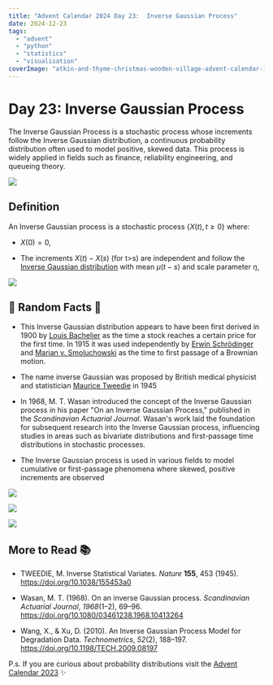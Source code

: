 ```yaml
---
title: "Advent Calendar 2024 Day 23:  Inverse Gaussian Process"
date: 2024-12-23
tags: 
  - "advent"
  - "python"
  - "statistics"
  - "visualisation"
coverImage: "atkin-and-thyme-christmas-wooden-village-advent-calendar-1024023_1-edited.jpg"
---
```


# Day 23: Inverse Gaussian Process

The Inverse Gaussian Process is a stochastic process whose increments follow the Inverse Gaussian distribution, a continuous probability distribution often used to model positive, skewed data. This process is widely applied in fields such as finance, reliability engineering, and queueing theory.

![](images/ig04.png)

## Definition

An Inverse Gaussian process is a stochastic process $\{X(t),t\geq 0\}$ where:

- $X(0)=0$,

- The increments $X(t)−X(s)$ (for t>s) are independent and follow the [Inverse Gaussian distribution](https://en.wikipedia.org/wiki/Inverse_Gaussian_distribution) with mean $\mu(t-s)$ and scale parameter $\eta$,

![](images/ig01.png)

## 🔔 Random Facts 🔔

- This Inverse Gaussian distribution appears to have been first derived in 1900 by [Louis Bachelier](https://en.wikipedia.org/wiki/Louis_Bachelier) as the time a stock reaches a certain price for the first time. In 1915 it was used independently by [Erwin Schrödinger](https://en.wikipedia.org/wiki/Erwin_Schr%C3%B6dinger) and [Marian v. Smoluchowski](https://en.wikipedia.org/wiki/Marian_Smoluchowski) as the time to first passage of a Brownian motion. 

- The name inverse Gaussian was proposed by British medical physicist and statistician [Maurice Tweedie](https://en.wikipedia.org/wiki/Maurice_Tweedie) in 1945

- In 1968, M. T. Wasan introduced the concept of the Inverse Gaussian process in his paper "On an Inverse Gaussian Process," published in the _Scandinavian Actuarial Journal_. Wasan's work laid the foundation for subsequent research into the Inverse Gaussian process, influencing studies in areas such as bivariate distributions and first-passage time distributions in stochastic processes.

- The Inverse Gaussian process is used in various fields to model cumulative or first-passage phenomena where skewed, positive increments are observed

![](images/ig00.png)

![](images/ig03.png)

![](images/ig02.png)

## More to Read 📚

- TWEEDIE, M. Inverse Statistical Variates. _Nature_ **155**, 453 (1945). https://doi.org/10.1038/155453a0

- Wasan, M. T. (1968). On an inverse Gaussian process. _Scandinavian Actuarial Journal_, _1968_(1–2), 69–96. https://doi.org/10.1080/03461238.1968.10413264

- Wang, X., & Xu, D. (2010). An Inverse Gaussian Process Model for Degradation Data. _Technometrics_, _52_(2), 188–197. https://doi.org/10.1198/TECH.2009.08197

P.s. If you are curious about probability distributions visit the [Advent Calendar 2023](https://quantgirl.blog/advent-calendar-2023/) ✨
